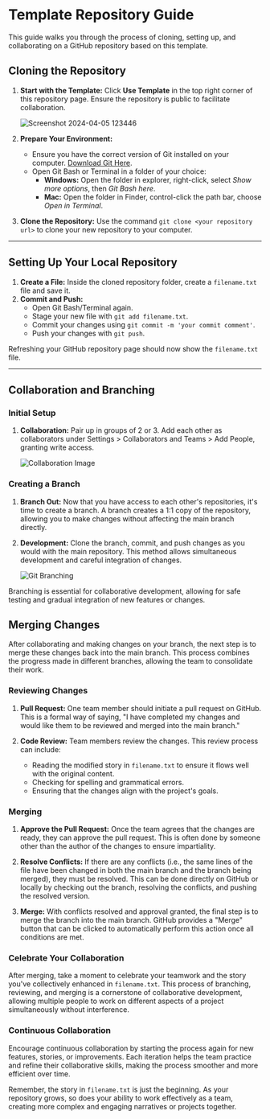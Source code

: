 # Template Repository Guide

This guide walks you through the process of cloning, setting up, and collaborating on a GitHub repository based on this template.

## Cloning the Repository

1. **Start with the Template:** Click **Use Template** in the top right corner of this repository page. Ensure the repository is public to facilitate collaboration.

   ![Screenshot 2024-04-05 123446](https://github.com/InteracionLabWorkshopTeam/repository-template/assets/74628574/42081397-92eb-43df-a131-9b95dc80bdd3)

2. **Prepare Your Environment:**
   - Ensure you have the correct version of Git installed on your computer. [Download Git Here](https://git-scm.com/downloads).
   - Open Git Bash or Terminal in a folder of your choice:
     - **Windows:** Open the folder in explorer, right-click, select *Show more options*, then *Git Bash here*.
     - **Mac:** Open the folder in Finder, control-click the path bar, choose *Open in Terminal*.

3. **Clone the Repository:** Use the command `git clone <your repository url>` to clone your new repository to your computer.

---

## Setting Up Your Local Repository

1. **Create a File:** Inside the cloned repository folder, create a `filename.txt` file and save it.
2. **Commit and Push:**
   - Open Git Bash/Terminal again.
   - Stage your new file with `git add filename.txt`.
   - Commit your changes using `git commit -m 'your commit comment'`.
   - Push your changes with `git push`.

Refreshing your GitHub repository page should now show the `filename.txt` file.

---

## Collaboration and Branching

### Initial Setup

1. **Collaboration:** Pair up in groups of 2 or 3. Add each other as collaborators under Settings > Collaborators and Teams > Add People, granting write access.

   ![Collaboration Image](https://github.com/InteracionLabWorkshopTeam/repository-template/assets/74628574/d965c17c-5388-4283-8da7-3ed8e2a6924e)

### Creating a Branch

1. **Branch Out:** Now that you have access to each other's repositories, it's time to create a branch. A branch creates a 1:1 copy of the repository, allowing you to make changes without affecting the main branch directly.

2. **Development:** Clone the branch, commit, and push changes as you would with the main repository. This method allows simultaneous development and careful integration of changes.

   ![Git Branching](https://github.com/InteracionLabWorkshopTeam/repository-template/assets/74628574/33e9961d-893e-45ac-8e8f-e050dda9a492)

Branching is essential for collaborative development, allowing for safe testing and gradual integration of new features or changes.

## Merging Changes

After collaborating and making changes on your branch, the next step is to merge these changes back into the main branch. This process combines the progress made in different branches, allowing the team to consolidate their work.

### Reviewing Changes

1. **Pull Request:** One team member should initiate a pull request on GitHub. This is a formal way of saying, "I have completed my changes and would like them to be reviewed and merged into the main branch."
   
2. **Code Review:** Team members review the changes. This review process can include:
   - Reading the modified story in `filename.txt` to ensure it flows well with the original content.
   - Checking for spelling and grammatical errors.
   - Ensuring that the changes align with the project's goals.

### Merging

1. **Approve the Pull Request:** Once the team agrees that the changes are ready, they can approve the pull request. This is often done by someone other than the author of the changes to ensure impartiality.

2. **Resolve Conflicts:** If there are any conflicts (i.e., the same lines of the file have been changed in both the main branch and the branch being merged), they must be resolved. This can be done directly on GitHub or locally by checking out the branch, resolving the conflicts, and pushing the resolved version.

3. **Merge:** With conflicts resolved and approval granted, the final step is to merge the branch into the main branch. GitHub provides a "Merge" button that can be clicked to automatically perform this action once all conditions are met.

### Celebrate Your Collaboration

After merging, take a moment to celebrate your teamwork and the story you've collectively enhanced in `filename.txt`. This process of branching, reviewing, and merging is a cornerstone of collaborative development, allowing multiple people to work on different aspects of a project simultaneously without interference.

### Continuous Collaboration

Encourage continuous collaboration by starting the process again for new features, stories, or improvements. Each iteration helps the team practice and refine their collaborative skills, making the process smoother and more efficient over time.

Remember, the story in `filename.txt` is just the beginning. As your repository grows, so does your ability to work effectively as a team, creating more complex and engaging narratives or projects together.

